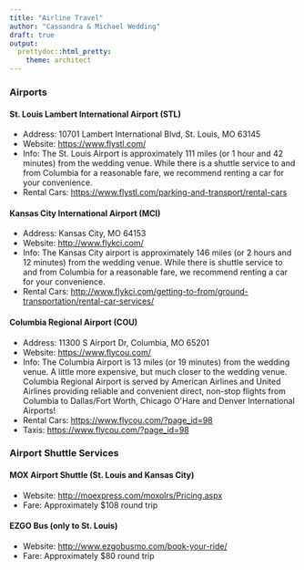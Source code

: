 ```yaml
---
title: "Airline Travel"
author: "Cassandra & Michael Wedding"
draft: true
output:
  prettydoc::html_pretty:
    theme: architect
---
```


<style>
header {
background-image: url(img/header2.jpeg) !important;
}
</style>
### Airports

#### St. Louis Lambert International Airport (STL)
- Address: 10701 Lambert International Blvd, St. Louis, MO 63145
- Website: https://www.flystl.com/
- Info: The St. Louis Airport is approximately 111 miles (or 1 hour and 42 minutes) from the wedding venue. While there is a shuttle service to and from Columbia for a reasonable fare, we recommend renting a car for your convenience. 
- Rental Cars: https://www.flystl.com/parking-and-transport/rental-cars

#### Kansas City International Airport (MCI)
- Address: Kansas City, MO 64153
- Website: http://www.flykci.com/
- Info: The Kansas City airport is approximately 146 miles (or 2 hours and 12 minutes) from the wedding venue. While there is shuttle service to and from Columbia for a reasonable fare, we recommend renting a car for your convenience. 
- Rental Cars: http://www.flykci.com/getting-to-from/ground-transportation/rental-car-services/

#### Columbia Regional Airport (COU)
- Address: 11300 S Airport Dr, Columbia, MO 65201
- Website: https://www.flycou.com/
- Info: The Columbia Airport is 13 miles (or 19 minutes) from the wedding venue. A little more expensive, but much closer to the wedding venue. Columbia Regional Airport is served by American Airlines and United Airlines providing reliable and convenient direct, non-stop flights from Columbia to Dallas/Fort Worth, Chicago O'Hare and Denver International Airports!
- Rental Cars: https://www.flycou.com/?page_id=98
- Taxis: https://www.flycou.com/?page_id=98

### Airport Shuttle Services

#### MOX Airport Shuttle (St. Louis and Kansas City)
- Website: http://moexpress.com/moxolrs/Pricing.aspx 
- Fare: Approximately $108 round trip

#### EZGO Bus (only to St. Louis)
- Website: http://www.ezgobusmo.com/book-your-ride/ 
- Fare: Approximately $80 round trip
